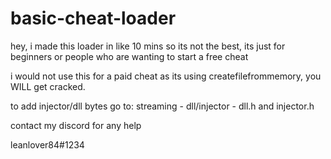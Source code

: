 # basic-cheat-loader

hey, i made this loader in like 10 mins so its not the best, its just for beginners or people who are wanting to start a free cheat

i would not use this for a paid cheat as its using createfilefrommemory, you WILL get cracked.

to add injector/dll bytes go to: streaming - dll/injector - dll.h and injector.h

contact my discord for any help

leanlover84#1234
